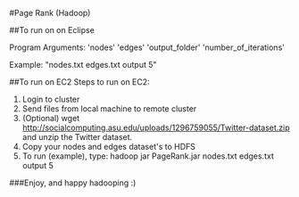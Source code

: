 #Page Rank (Hadoop)

##To run on on Eclipse

Program Arguments: 'nodes' 'edges' 'output_folder' 'number_of_iterations'

Example: "nodes.txt edges.txt output 5"

##To run on EC2
Steps to run on EC2:

1.  Login to cluster
2.  Send files from local machine to remote cluster
3.  (Optional) wget http://socialcomputing.asu.edu/uploads/1296759055/Twitter-dataset.zip and unzip the Twitter dataset. 
4.  Copy your nodes and edges dataset's to HDFS
5.  To run (example), type: hadoop jar PageRank.jar nodes.txt edges.txt output 5


###Enjoy, and happy hadooping :)

